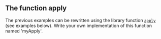 ## The function apply

The previous examples can be rewritten using the library function
[`apply`](https://kotlinlang.org/api/latest/jvm/stdlib/kotlin/apply.html) (see examples below).
Write your own implementation of this function named 'myApply'.